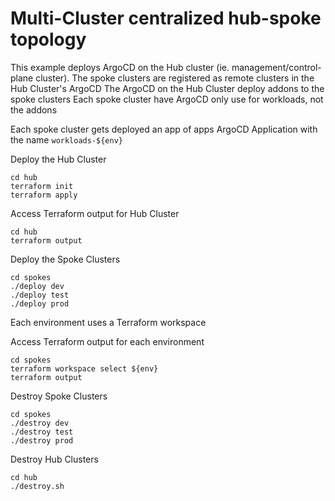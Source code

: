 # Multi-Cluster centralized hub-spoke topology

This example deploys ArgoCD on the Hub cluster (ie. management/control-plane cluster).
The spoke clusters are registered as remote clusters in the Hub Cluster's ArgoCD
The ArgoCD on the Hub Cluster deploy addons to the spoke clusters
Each spoke cluster have ArgoCD only use for workloads, not the addons

Each spoke cluster gets deployed an app of apps ArgoCD Application with the name `workloads-${env}`

Deploy the Hub Cluster
```shell
cd hub
terraform init
terraform apply
```

Access Terraform output for Hub Cluster
```shell
cd hub
terraform output
```


Deploy the Spoke Clusters
```shell
cd spokes
./deploy dev
./deploy test
./deploy prod
```
Each environment uses a Terraform workspace

Access Terraform output for each environment
```shell
cd spokes
terraform workspace select ${env}
terraform output
```

Destroy Spoke Clusters
```shell
cd spokes
./destroy dev
./destroy test
./destroy prod
```

Destroy Hub Clusters
```shell
cd hub
./destroy.sh
```
